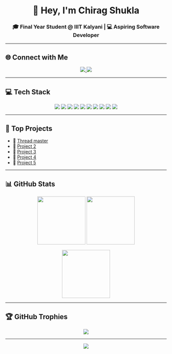 <h1 align="center">👋 Hey, I'm Chirag Shukla</h1>
<h3 align="center">🎓 Final Year Student @ IIIT Kalyani | 💻 Aspiring Software Developer</h3>

---

## 🌐 Connect with Me
<p align="center">
  <a href="https://www.linkedin.com/in/chirag-shukla-107a4225a">
    <img src="https://img.shields.io/badge/LinkedIn-0A66C2?style=for-the-badge&logo=linkedin&logoColor=white" />
  </a>
  <a href="mailto:shukla.chirag2004@gmail.com">
    <img src="https://img.shields.io/badge/Email-D14836?style=for-the-badge&logo=gmail&logoColor=white" />
  </a>
</p>

---

## 💻 Tech Stack
<p align="center">
  <img src="https://img.shields.io/badge/java-%23ED8B00.svg?style=for-the-badge&logo=openjdk&logoColor=white"/>
  <img src="https://img.shields.io/badge/python-3670A0?style=for-the-badge&logo=python&logoColor=ffdd54"/>
  <img src="https://img.shields.io/badge/firebase-%23039BE5.svg?style=for-the-badge&logo=firebase"/>
  <img src="https://img.shields.io/badge/vercel-%23000000.svg?style=for-the-badge&logo=vercel&logoColor=white"/>
  <img src="https://img.shields.io/badge/Render-%46E3B7.svg?style=for-the-badge&logo=render&logoColor=white"/>
  <img src="https://img.shields.io/badge/nestjs-%23E0234E.svg?style=for-the-badge&logo=nestjs&logoColor=white"/>
  <img src="https://img.shields.io/badge/node.js-6DA55F?style=for-the-badge&logo=node.js&logoColor=white"/>
  <img src="https://img.shields.io/badge/mysql-4479A1.svg?style=for-the-badge&logo=mysql&logoColor=white"/>
  <img src="https://img.shields.io/badge/mongodb-%234ea94b.svg?style=for-the-badge&logo=mongodb&logoColor=white"/>
  <img src="https://img.shields.io/badge/postgres-%23316192.svg?style=for-the-badge&logo=postgresql&logoColor=white"/>
</p>

---

## 🚀 Top Projects
- 🔹 [Thread master](#https://github.com/chirag21r/Thread-Master-Web-Server)  
- 🔹 [Project 2](#)  
- 🔹 [Project 3](#)  
- 🔹 [Project 4](#)  
- 🔹 [Project 5](#)  

---

## 📊 GitHub Stats
<p align="center">
  <img src="https://github-readme-stats.vercel.app/api?username=chirag21r&theme=dark&hide_border=false&include_all_commits=true&count_private=false" height="150"/>
  <img src="https://nirzak-streak-stats.vercel.app/?user=chirag21r&theme=dark&hide_border=false" height="150"/>
</p>

<p align="center">
  <img src="https://github-readme-stats.vercel.app/api/top-langs/?username=chirag21r&theme=dark&hide_border=false&include_all_commits=true&count_private=false&layout=compact" height="150"/>
</p>

---

## 🏆 GitHub Trophies
<p align="center">
  <img src="https://github-profile-trophy.vercel.app/?username=chirag21r&theme=radical&no-frame=false&no-bg=true&margin-w=4"/>
</p>

---

<p align="center">
  <img src="https://visitcount.itsvg.in/api?id=chirag21r&icon=0&color=0" />
</p>

<!-- Made with ❤️ using GPRM ( https://gprm.itsvg.in ) -->

<!-- Proudly created with GPRM ( https://gprm.itsvg.in ) -->

<!--
**chirag21r/chirag21r** is a ✨ _special_ ✨ repository because its `README.md` (this file) appears on your GitHub profile.

Here are some ideas to get you started:

- 🔭 I’m currently working on ...
- 🌱 I’m currently learning ...
- 👯 I’m looking to collaborate on ...
- 🤔 I’m looking for help with ...
- 💬 Ask me about ...
- 📫 How to reach me: ...
- 😄 Pronouns: ...
- ⚡ Fun fact: ...
-->
